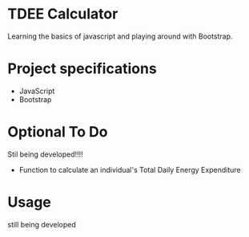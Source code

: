 # TDEE Calculator

Learning the basics of javascript and playing around with Bootstrap.

<!-- # Hosted

https://andreranussi.github.io/TDEE-Calculator/ -->

# Project specifications

- JavaScript
- Bootstrap

# Optional To Do
Stil being developed!!!!
- Function to calculate an individual's Total Daily Energy Expenditure


# Usage

still being developed
